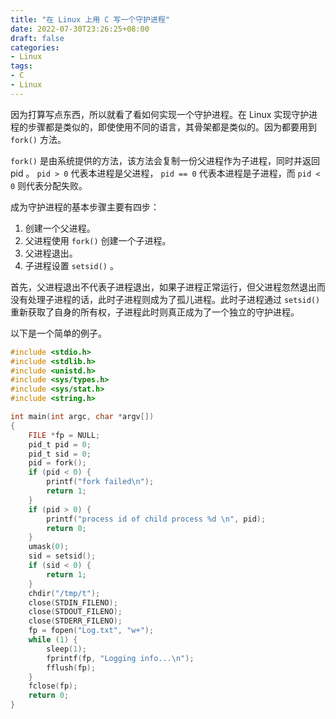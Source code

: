 ```yaml
---
title: "在 Linux 上用 C 写一个守护进程"
date: 2022-07-30T23:26:25+08:00
draft: false
categories:
- Linux
tags:
- C
- Linux
---
```


因为打算写点东西，所以就看了看如何实现一个守护进程。在 Linux 实现守护进程的步骤都是类似的，即使使用不同的语言，其骨架都是类似的。因为都要用到 `fork()` 方法。

`fork()` 是由系统提供的方法，该方法会复制一份父进程作为子进程，同时并返回 pid 。 `pid > 0` 代表本进程是父进程， `pid == 0` 代表本进程是子进程，而 `pid < 0` 则代表分配失败。

成为守护进程的基本步骤主要有四步：

1. 创建一个父进程。
2. 父进程使用 `fork()` 创建一个子进程。
3. 父进程退出。
4. 子进程设置 `setsid()` 。

首先，父进程退出不代表子进程退出，如果子进程正常运行，但父进程忽然退出而没有处理子进程的话，此时子进程则成为了孤儿进程。此时子进程通过 `setsid()` 重新获取了自身的所有权，子进程此时则真正成为了一个独立的守护进程。

以下是一个简单的例子。

```C
#include <stdio.h>
#include <stdlib.h>
#include <unistd.h>
#include <sys/types.h>
#include <sys/stat.h>
#include <string.h>

int main(int argc, char *argv[])
{
    FILE *fp = NULL;
    pid_t pid = 0;
    pid_t sid = 0;
    pid = fork();
    if (pid < 0) {
        printf("fork failed\n");
        return 1;
    }
    if (pid > 0) {
        printf("process id of child process %d \n", pid);
        return 0;
    }
    umask(0);
    sid = setsid();
    if (sid < 0) {
        return 1;
    }
    chdir("/tmp/t");
    close(STDIN_FILENO);
    close(STDOUT_FILENO);
    close(STDERR_FILENO);
    fp = fopen("Log.txt", "w+");
    while (1) {
        sleep(1);
        fprintf(fp, "Logging info...\n");
        fflush(fp);
    }
    fclose(fp);
    return 0;
}
```
